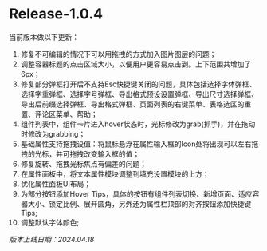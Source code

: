 # Release-1.0.4

当前版本做以下更新：

1. 修复不可编辑的情况下可以用拖拽的方式加入图片图层的问题；
2. 调整容器标题的点击区域大小，以便用户更容易点击到。上下范围共增加了6px；
3. 修复部分弹框打开后不支持Esc快捷键关闭的问题，具体包括选择字体弹框、选择字重弹框、选择字号弹框、导出格式预设设置弹框、导出尺寸选择弹框、导出后前缀选择弹框、导出格式弹框、页面列表的右键菜单、表格选区的重置、评论区菜单、帮助；
4. 组件列表中，组件卡片进入hover状态时，光标修改为grab(抓手)，并在拖动时修改为grabbing；
5. 基础属性支持拖拽设值：将鼠标悬浮在属性输入框的Icon处将出现可以左右拖拽的光标，并可拖拽改变输入框的值；
6. 修复旋转、拖拽光标焦点有偏差的问题；
7. 在属性面板中，将文本属性模块调整到填充设置模块的上方；
8. 优化属性面板UI布局；
9. 为部分按钮添加Hover Tips，具体的按钮有组件列表切换、新增页面、适应容器大小、锁定比例、展开圆角，另外还为属性栏顶部的对齐按钮添加快捷键Tips;
10. 调整默认字体颜色;

_版本上线日期：2024.04.18_
